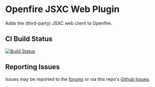 # Openfire JSXC Web Plugin

Adds the (third-party) JSXC web client to Openfire.

## CI Build Status

[![Build Status](https://github.com/igniterealtime/openfire-jsxc-plugin/workflows/Java%20CI/badge.svg)](https://github.com/igniterealtime/openfire-jsxc-plugin/actions)

## Reporting Issues

Issues may be reported to the [forums](https://discourse.igniterealtime.org) or via this repo's [Github Issues](https://github.com/igniterealtime/openfire-jsxc-plugin).
